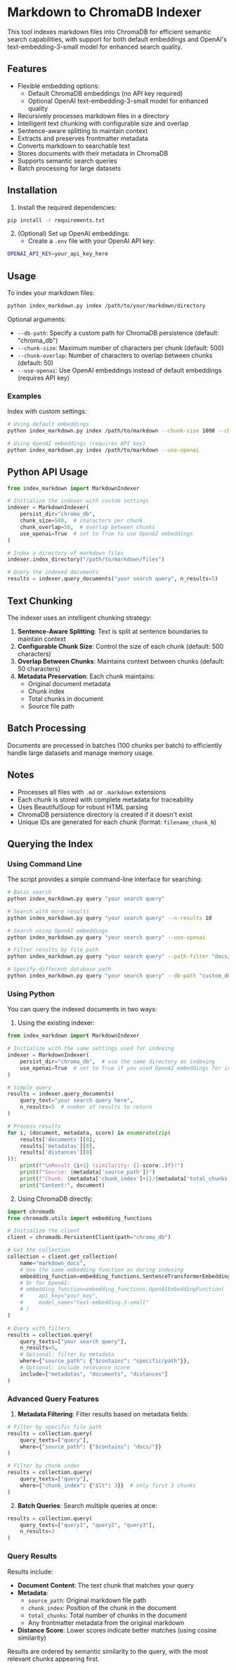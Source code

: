 # Markdown to ChromaDB Indexer

This tool indexes markdown files into ChromaDB for efficient semantic search capabilities, with support for both default embeddings and OpenAI's text-embedding-3-small model for enhanced search quality.

## Features

- Flexible embedding options:
  - Default ChromaDB embeddings (no API key required)
  - Optional OpenAI text-embedding-3-small model for enhanced quality
- Recursively processes markdown files in a directory
- Intelligent text chunking with configurable size and overlap
- Sentence-aware splitting to maintain context
- Extracts and preserves frontmatter metadata
- Converts markdown to searchable text
- Stores documents with their metadata in ChromaDB
- Supports semantic search queries
- Batch processing for large datasets

## Installation

1. Install the required dependencies:
```bash
pip install -r requirements.txt
```

2. (Optional) Set up OpenAI embeddings:
   - Create a `.env` file with your OpenAI API key:
```bash
OPENAI_API_KEY=your_api_key_here
```

## Usage

To index your markdown files:

```bash
python index_markdown.py index /path/to/your/markdown/directory
```

Optional arguments:
- `--db-path`: Specify a custom path for ChromaDB persistence (default: "chroma_db")
- `--chunk-size`: Maximum number of characters per chunk (default: 500)
- `--chunk-overlap`: Number of characters to overlap between chunks (default: 50)
- `--use-openai`: Use OpenAI embeddings instead of default embeddings (requires API key)

### Examples

Index with custom settings:
```bash
# Using default embeddings
python index_markdown.py index /path/to/markdown --chunk-size 1000 --chunk-overlap 100

# Using OpenAI embeddings (requires API key)
python index_markdown.py index /path/to/markdown --use-openai
```

## Python API Usage

```python
from index_markdown import MarkdownIndexer

# Initialize the indexer with custom settings
indexer = MarkdownIndexer(
    persist_dir="chroma_db",
    chunk_size=500,  # characters per chunk
    chunk_overlap=50,  # overlap between chunks
    use_openai=True  # set to True to use OpenAI embeddings
)

# Index a directory of markdown files
indexer.index_directory("/path/to/markdown/files")

# Query the indexed documents
results = indexer.query_documents("your search query", n_results=5)
```

## Text Chunking

The indexer uses an intelligent chunking strategy:

1. **Sentence-Aware Splitting**: Text is split at sentence boundaries to maintain context
2. **Configurable Chunk Size**: Control the size of each chunk (default: 500 characters)
3. **Overlap Between Chunks**: Maintains context between chunks (default: 50 characters)
4. **Metadata Preservation**: Each chunk maintains:
   - Original document metadata
   - Chunk index
   - Total chunks in document
   - Source file path

## Batch Processing

Documents are processed in batches (100 chunks per batch) to efficiently handle large datasets and manage memory usage.

## Notes

- Processes all files with `.md` or `.markdown` extensions
- Each chunk is stored with complete metadata for traceability
- Uses BeautifulSoup for robust HTML parsing
- ChromaDB persistence directory is created if it doesn't exist
- Unique IDs are generated for each chunk (format: `filename_chunk_N`)

## Querying the Index

### Using Command Line

The script provides a simple command-line interface for searching:

```bash
# Basic search
python index_markdown.py query "your search query"

# Search with more results
python index_markdown.py query "your search query" --n-results 10

# Search using OpenAI embeddings
python index_markdown.py query "your search query" --use-openai

# Filter results by file path
python index_markdown.py query "your search query" --path-filter "docs/"

# Specify different database path
python index_markdown.py query "your search query" --db-path "custom_db"
```

### Using Python

You can query the indexed documents in two ways:

1. Using the existing indexer:
```python
from index_markdown import MarkdownIndexer

# Initialize with the same settings used for indexing
indexer = MarkdownIndexer(
    persist_dir="chroma_db",  # use the same directory as indexing
    use_openai=True  # set to True if you used OpenAI embeddings for indexing
)

# Simple query
results = indexer.query_documents(
    query_text="your search query here",
    n_results=5  # number of results to return
)

# Process results
for i, (document, metadata, score) in enumerate(zip(
    results['documents'][0],
    results['metadatas'][0],
    results['distances'][0]
)):
    print(f"\nResult {i+1} (similarity: {1-score:.3f})")
    print(f"Source: {metadata['source_path']}")
    print(f"Chunk: {metadata['chunk_index']+1}/{metadata['total_chunks']}")
    print("Content:", document)
```

2. Using ChromaDB directly:
```python
import chromadb
from chromadb.utils import embedding_functions

# Initialize the client
client = chromadb.PersistentClient(path="chroma_db")

# Get the collection
collection = client.get_collection(
    name="markdown_docs",
    # Use the same embedding function as during indexing
    embedding_function=embedding_functions.SentenceTransformerEmbeddingFunction()
    # Or for OpenAI:
    # embedding_function=embedding_functions.OpenAIEmbeddingFunction(
    #     api_key="your_key",
    #     model_name="text-embedding-3-small"
    # )
)

# Query with filters
results = collection.query(
    query_texts=["your search query"],
    n_results=5,
    # Optional: filter by metadata
    where={"source_path": {"$contains": "specific/path"}},
    # Optional: include relevance score
    include=["metadatas", "documents", "distances"]
)
```

### Advanced Query Features

1. **Metadata Filtering**: Filter results based on metadata fields:
```python
# Filter by specific file path
results = collection.query(
    query_texts=["query"],
    where={"source_path": {"$contains": "docs/"}}
)

# Filter by chunk index
results = collection.query(
    query_texts=["query"],
    where={"chunk_index": {"$lt": 3}}  # only first 3 chunks
)
```

2. **Batch Queries**: Search multiple queries at once:
```python
results = collection.query(
    query_texts=["query1", "query2", "query3"],
    n_results=3
)
```

### Query Results

Results include:
- **Document Content**: The text chunk that matches your query
- **Metadata**:
  * `source_path`: Original markdown file path
  * `chunk_index`: Position of the chunk in the document
  * `total_chunks`: Total number of chunks in the document
  * Any frontmatter metadata from the original markdown
- **Distance Score**: Lower scores indicate better matches (using cosine similarity)

Results are ordered by semantic similarity to the query, with the most relevant chunks appearing first.
